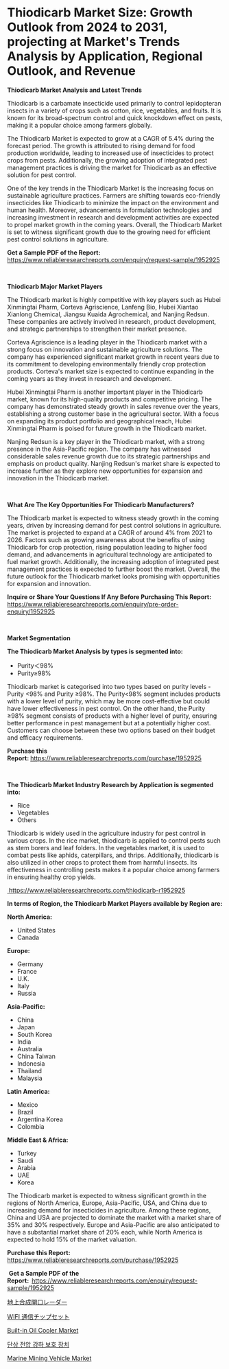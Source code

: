 <p><h1>Thiodicarb Market Size: Growth Outlook from 2024 to 2031, projecting at Market's Trends Analysis by Application, Regional Outlook, and Revenue</h1></p><p><strong>Thiodicarb Market Analysis and Latest Trends</strong></p>
<p><p>Thiodicarb is a carbamate insecticide used primarily to control lepidopteran insects in a variety of crops such as cotton, rice, vegetables, and fruits. It is known for its broad-spectrum control and quick knockdown effect on pests, making it a popular choice among farmers globally.</p><p>The Thiodicarb Market is expected to grow at a CAGR of 5.4% during the forecast period. The growth is attributed to rising demand for food production worldwide, leading to increased use of insecticides to protect crops from pests. Additionally, the growing adoption of integrated pest management practices is driving the market for Thiodicarb as an effective solution for pest control.</p><p>One of the key trends in the Thiodicarb Market is the increasing focus on sustainable agriculture practices. Farmers are shifting towards eco-friendly insecticides like Thiodicarb to minimize the impact on the environment and human health. Moreover, advancements in formulation technologies and increasing investment in research and development activities are expected to propel market growth in the coming years. Overall, the Thiodicarb Market is set to witness significant growth due to the growing need for efficient pest control solutions in agriculture.</p></p>
<p><strong>Get a Sample PDF of the Report:&nbsp;</strong> <a href="https://www.reliableresearchreports.com/enquiry/request-sample/1952925">https://www.reliableresearchreports.com/enquiry/request-sample/1952925</a></p>
<p>&nbsp;</p>
<p><strong>Thiodicarb Major Market Players</strong></p>
<p><p>The Thiodicarb market is highly competitive with key players such as Hubei Xinmingtai Pharm, Corteva Agriscience, Lanfeng Bio, Hubei Xiantao Xianlong Chemical, Jiangsu Kuaida Agrochemical, and Nanjing Redsun. These companies are actively involved in research, product development, and strategic partnerships to strengthen their market presence.</p><p>Corteva Agriscience is a leading player in the Thiodicarb market with a strong focus on innovation and sustainable agriculture solutions. The company has experienced significant market growth in recent years due to its commitment to developing environmentally friendly crop protection products. Corteva's market size is expected to continue expanding in the coming years as they invest in research and development.</p><p>Hubei Xinmingtai Pharm is another important player in the Thiodicarb market, known for its high-quality products and competitive pricing. The company has demonstrated steady growth in sales revenue over the years, establishing a strong customer base in the agricultural sector. With a focus on expanding its product portfolio and geographical reach, Hubei Xinmingtai Pharm is poised for future growth in the Thiodicarb market.</p><p>Nanjing Redsun is a key player in the Thiodicarb market, with a strong presence in the Asia-Pacific region. The company has witnessed considerable sales revenue growth due to its strategic partnerships and emphasis on product quality. Nanjing Redsun's market share is expected to increase further as they explore new opportunities for expansion and innovation in the Thiodicarb market.</p></p>
<p>&nbsp;</p>
<p><strong>What Are The Key Opportunities For Thiodicarb Manufacturers?</strong></p>
<p><p>The Thiodicarb market is expected to witness steady growth in the coming years, driven by increasing demand for pest control solutions in agriculture. The market is projected to expand at a CAGR of around 4% from 2021 to 2026. Factors such as growing awareness about the benefits of using Thiodicarb for crop protection, rising population leading to higher food demand, and advancements in agricultural technology are anticipated to fuel market growth. Additionally, the increasing adoption of integrated pest management practices is expected to further boost the market. Overall, the future outlook for the Thiodicarb market looks promising with opportunities for expansion and innovation.</p></p>
<p><strong>Inquire or Share Your Questions If Any Before Purchasing This Report:</strong> <a href="https://www.reliableresearchreports.com/enquiry/pre-order-enquiry/1952925">https://www.reliableresearchreports.com/enquiry/pre-order-enquiry/1952925</a></p>
<p>&nbsp;</p>
<p><strong>Market Segmentation</strong></p>
<p><strong>The Thiodicarb Market Analysis by types is segmented into:</strong></p>
<p><ul><li>Purity＜98%</li><li>Purity≥98%</li></ul></p>
<p><p>Thiodicarb market is categorised into two types based on purity levels - Purity <98% and Purity ≥98%. The Purity<98% segment includes products with a lower level of purity, which may be more cost-effective but could have lower effectiveness in pest control. On the other hand, the Purity ≥98% segment consists of products with a higher level of purity, ensuring better performance in pest management but at a potentially higher cost. Customers can choose between these two options based on their budget and efficacy requirements.</p></p>
<p><strong>Purchase this Report:&nbsp;</strong><a href="https://www.reliableresearchreports.com/purchase/1952925">https://www.reliableresearchreports.com/purchase/1952925</a></p>
<p>&nbsp;</p>
<p><strong>The Thiodicarb Market Industry Research by Application is segmented into:</strong></p>
<p><ul><li>Rice</li><li>Vegetables</li><li>Others</li></ul></p>
<p><p>Thiodicarb is widely used in the agriculture industry for pest control in various crops. In the rice market, thiodicarb is applied to control pests such as stem borers and leaf folders. In the vegetables market, it is used to combat pests like aphids, caterpillars, and thrips. Additionally, thiodicarb is also utilized in other crops to protect them from harmful insects. Its effectiveness in controlling pests makes it a popular choice among farmers in ensuring healthy crop yields.</p></p>
<p><a href="https://www.reliableresearchreports.com/thiodicarb-r1952925">&nbsp;https://www.reliableresearchreports.com/thiodicarb-r1952925</a></p>
<p><strong>In terms of Region, the Thiodicarb Market Players available by Region are:</strong></p>
<p>
    <p> <strong> North America: </strong>
        <ul>
            <li>United States</li>
            <li>Canada</li>
        </ul>
        </p> 
    <p> <strong> Europe: </strong>
        <ul>
            <li>Germany</li>
            <li>France</li>
            <li>U.K.</li>
            <li>Italy</li>
            <li>Russia</li>
        </ul>
        </p> 
    <p> <strong> Asia-Pacific: </strong>
        <ul>
            <li>China</li>
            <li>Japan</li>
            <li>South Korea</li>
            <li>India</li>
            <li>Australia</li>
            <li>China Taiwan</li>
            <li>Indonesia</li>
            <li>Thailand</li>
            <li>Malaysia</li>
        </ul>
        </p> 
    <p> <strong> Latin America: </strong>
        <ul>
            <li>Mexico</li>
            <li>Brazil</li>
            <li>Argentina Korea</li>
            <li>Colombia</li>
        </ul>
        </p> 
    <p> <strong> Middle East & Africa: </strong>
        <ul>
            <li>Turkey</li>
            <li>Saudi</li>
            <li>Arabia</li>
            <li>UAE</li>
            <li>Korea</li>
        </ul>
    </p>
    </p>
<p><p>The Thiodicarb market is expected to witness significant growth in the regions of North America, Europe, Asia-Pacific, USA, and China due to increasing demand for insecticides in agriculture. Among these regions, China and USA are projected to dominate the market with a market share of 35% and 30% respectively. Europe and Asia-Pacific are also anticipated to have a substantial market share of 20% each, while North America is expected to hold 15% of the market valuation.</p></p>
<p><strong>Purchase this Report: </strong><a href="https://www.reliableresearchreports.com/purchase/1952925">https://www.reliableresearchreports.com/purchase/1952925</a></p>
<p>&nbsp;<strong>Get a Sample PDF of the Report:&nbsp;&nbsp;</strong><a href="https://www.reliableresearchreports.com/enquiry/request-sample/1952925">https://www.reliableresearchreports.com/enquiry/request-sample/1952925</a></p>
<p><strong></strong></p>
<p><p><a href="https://github.com/JacksonWiza1924/Market-Research-Report-List-2/blob/main/3160109119515.md">地上合成開口レーダー</a></p><p><a href="https://github.com/dawson566/Market-Research-Report-List-1/blob/main/2900231119516.md">WIFI 通信チップセット</a></p><p><a href="https://github.com/zkngisync/Market-Research-Report-List-1/blob/main/built-in-oil-cooler-market.md">Built-in Oil Cooler Market</a></p><p><a href="https://github.com/OliverBarry1954/Market-Research-Report-List-1/blob/main/4280885112239.md">단상 전압 강하 보호 장치</a></p><p><a href="https://github.com/LitzyGulgowski2023/Market-Research-Report-List-1/blob/main/marine-mining-vehicle-market.md">Marine Mining Vehicle Market</a></p></p>